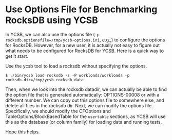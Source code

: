 # Use Options File for Benchmarking RocksDB using YCSB


In YCSB, we can also use the options file (`-p rocksdb.optionsfile=/tmp/ycsb-options.ini`, e.g.,) to configure the options for RocksDB. 
However, for a new user, it is actually not easy to figure out what needs to be configured
for RocksDB for YCSB. Here is a quick way to get it start. 

Use the ycsb tool to load a rocksdb without specifying the options. 

    $ ./bin/ycsb load rocksdb -s -P workloads/workloada -p rocksdb.dir=/tmp/ycsb-rocksdb-data

Then, when we look into the rocksdb datadir, we can actually be able to find the option file that is generated automatically: OPTIONS-00008 or with a different number.
We can copy out this options file to somewhere else, and delete all files in the rocksdb dir.
Next, we can modify the options file. 
Specifically, we should modify the CFOptions and TableOptions/BlockBasedTable 
for the `usertable` sections, as YCSB will use this as the database (or column family) for loading data and running tests.

Hope this helps.
